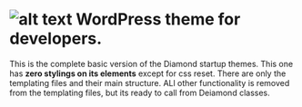 ![alt text](http://imageshack.com/a/img850/17/e3fp.png "Logo Title Text 1") WordPress theme for developers.
===

This is the complete basic version of the Diamond startup themes. This one has __zero stylings on its elements__ except for css reset. There are only the templating files and their main structure. ALl other functionality is removed from the templating files, but its ready to call from Deiamond classes. 
